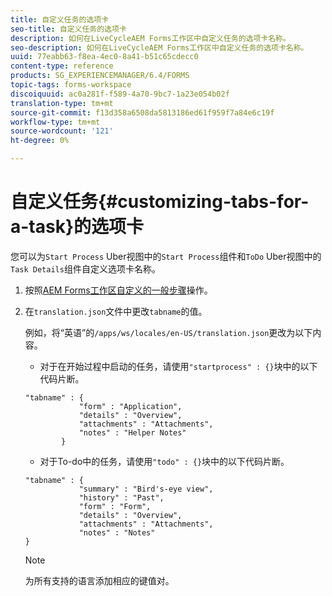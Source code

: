 ```yaml
---
title: 自定义任务的选项卡
seo-title: 自定义任务的选项卡
description: 如何在LiveCycleAEM Forms工作区中自定义任务的选项卡名称。
seo-description: 如何在LiveCycleAEM Forms工作区中自定义任务的选项卡名称。
uuid: 77eabb63-f8ea-4ec0-8a41-b51c65cdecc0
content-type: reference
products: SG_EXPERIENCEMANAGER/6.4/FORMS
topic-tags: forms-workspace
discoiquuid: ac0a281f-f589-4a70-9bc7-1a23e054b02f
translation-type: tm+mt
source-git-commit: f13d358a6508da5813186ed61f959f7a84e6c19f
workflow-type: tm+mt
source-wordcount: '121'
ht-degree: 0%

---
```



# 自定义任务{#customizing-tabs-for-a-task}的选项卡

您可以为`Start Process` Uber视图中的`Start Process`组件和`ToDo` Uber视图中的`Task Details`组件自定义选项卡名称。

1. 按照[AEM Forms工作区自定义的一般步骤](/help/forms/using/generic-steps-html-workspace-customization.md)操作。
1. 在`translation.json`文件中更改`tabname`的值。

   例如，将“英语”的`/apps/ws/locales/en-US/translation.json`更改为以下内容。

   * 对于在开始过程中启动的任务，请使用`"startprocess" : {}`块中的以下代码片断。

   ```
   "tabname" : {
               "form" : "Application",
               "details" : "Overview",
               "attachments" : "Attachments",
               "notes" : "Helper Notes"
           }
   ```

   * 对于To-do中的任务，请使用`"todo" : {}`块中的以下代码片断。

   ```
   "tabname" : {
               "summary" : "Bird's-eye view",
               "history" : "Past",
               "form" : "Form",
               "details" : "Overview",
               "attachments" : "Attachments",
               "notes" : "Notes"
   }
   ```

   >[!NOTE]
   >
   >为所有支持的语言添加相应的键值对。
